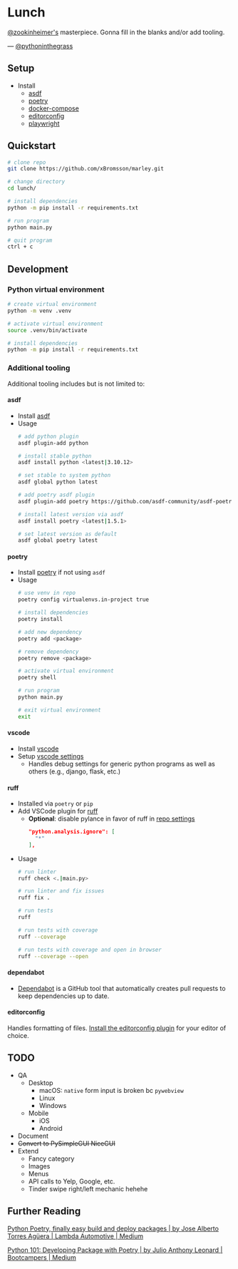 # Lunch

[@zookinheimer's](https://github.com/zookinheimer/Lunch/commits?author=zookinheimer) masterpiece. Gonna fill in the blanks and/or add tooling.

— [@pythoninthegrass](https://github.com/pythoninthegrass)

## Setup
* Install 
  * [asdf](https://asdf-vm.com/guide/getting-started.html)
  * [poetry](https://python-poetry.org/docs/)
  * [docker-compose](https://docs.docker.com/compose/install/)
  * [editorconfig](https://editorconfig.org/)
  * [playwright](https://playwright.dev/python/docs/intro#installation)

## Quickstart

```bash
# clone repo
git clone https://github.com/xBromsson/marley.git

# change directory
cd lunch/

# install dependencies
python -m pip install -r requirements.txt

# run program
python main.py

# quit program
ctrl + c
```

## Development

### Python virtual environment

```bash
# create virtual environment
python -m venv .venv

# activate virtual environment
source .venv/bin/activate

# install dependencies
python -m pip install -r requirements.txt 
```

### Additional tooling

Additional tooling includes but is not limited to:

#### asdf

* Install [asdf](https://asdf-vm.com/guide/getting-started.html#_2-download-asdf)
* Usage
    ```bash
    # add python plugin
    asdf plugin-add python

    # install stable python
    asdf install python <latest|3.10.12>

    # set stable to system python
    asdf global python latest

    # add poetry asdf plugin
    asdf plugin-add poetry https://github.com/asdf-community/asdf-poetry.git

    # install latest version via asdf
    asdf install poetry <latest|1.5.1>

    # set latest version as default
    asdf global poetry latest
    ```

#### poetry

* Install [poetry](https://python-poetry.org/docs/#installation) if not using `asdf`
* Usage
    ```bash
    # use venv in repo
    poetry config virtualenvs.in-project true

    # install dependencies
    poetry install

    # add new dependency
    poetry add <package>

    # remove dependency
    poetry remove <package>

    # activate virtual environment
    poetry shell

    # run program
    python main.py

    # exit virtual environment
    exit
    ```

#### vscode

* Install [vscode](https://code.visualstudio.com/download)
* Setup [vscode settings](.vscode/launch.json)
  * Handles debug settings for generic python programs as well as others (e.g., django, flask, etc.)

#### ruff

* Installed via `poetry` or `pip`
* Add VSCode plugin for [ruff](https://marketplace.visualstudio.com/items?itemName=charliermarsh.ruff)
  * **Optional**: disable pylance in favor of ruff in [repo settings](.vscode/settings.json)
    ```json
    "python.analysis.ignore": [
      "*"
    ],
    ```
* Usage
    ```bash
    # run linter
    ruff check <.|main.py>

    # run linter and fix issues
    ruff fix .

    # run tests
    ruff

    # run tests with coverage
    ruff --coverage

    # run tests with coverage and open in browser
    ruff --coverage --open
    ```

#### dependabot

* [Dependabot](https://dependabot.com/) is a GitHub tool that automatically creates pull requests to keep dependencies up to date.

#### editorconfig

Handles formatting of files. [Install the editorconfig plugin](https://editorconfig.org/#download) for your editor of choice.

## TODO

* QA
  * Desktop
    * macOS: `native` form input is broken bc `pywebview`
    * Linux
    * Windows
  * Mobile
    * iOS
    * Android
* Document
* ~~Convert to ~~PySimpleGUI~~ NiceGUI~~
* Extend
  * Fancy category
  * Images
  * Menus
  * API calls to Yelp, Google, etc.
  * Tinder swipe right/left mechanic hehehe

## Further Reading

[Python Poetry, finally easy build and deploy packages | by Jose Alberto Torres Agüera | Lambda Automotive | Medium](https://medium.com/lambda-automotive/python-poetry-finally-easy-build-and-deploy-packages-e1e84c23401f)  

[Python 101: Developing Package with Poetry | by Julio Anthony Leonard | Bootcampers | Medium](https://medium.com/bootcampers/python-101-developing-package-with-poetry-449c57690350)
